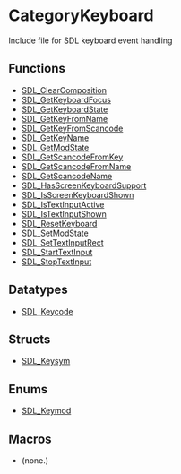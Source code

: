 # CategoryKeyboard

Include file for SDL keyboard event handling

<!-- END CATEGORY DOCUMENTATION -->

## Functions

<!-- DO NOT HAND-EDIT CATEGORY LISTS, THEY ARE AUTOGENERATED AND WILL BE OVERWRITTEN, BASED ON TAGS IN INDIVIDUAL PAGE FOOTERS. EDIT THOSE INSTEAD. -->
<!-- BEGIN CATEGORY LIST: CategoryKeyboard, CategoryAPIFunction -->
- [SDL_ClearComposition](SDL_ClearComposition)
- [SDL_GetKeyboardFocus](SDL_GetKeyboardFocus)
- [SDL_GetKeyboardState](SDL_GetKeyboardState)
- [SDL_GetKeyFromName](SDL_GetKeyFromName)
- [SDL_GetKeyFromScancode](SDL_GetKeyFromScancode)
- [SDL_GetKeyName](SDL_GetKeyName)
- [SDL_GetModState](SDL_GetModState)
- [SDL_GetScancodeFromKey](SDL_GetScancodeFromKey)
- [SDL_GetScancodeFromName](SDL_GetScancodeFromName)
- [SDL_GetScancodeName](SDL_GetScancodeName)
- [SDL_HasScreenKeyboardSupport](SDL_HasScreenKeyboardSupport)
- [SDL_IsScreenKeyboardShown](SDL_IsScreenKeyboardShown)
- [SDL_IsTextInputActive](SDL_IsTextInputActive)
- [SDL_IsTextInputShown](SDL_IsTextInputShown)
- [SDL_ResetKeyboard](SDL_ResetKeyboard)
- [SDL_SetModState](SDL_SetModState)
- [SDL_SetTextInputRect](SDL_SetTextInputRect)
- [SDL_StartTextInput](SDL_StartTextInput)
- [SDL_StopTextInput](SDL_StopTextInput)
<!-- END CATEGORY LIST -->

## Datatypes

<!-- DO NOT HAND-EDIT CATEGORY LISTS, THEY ARE AUTOGENERATED AND WILL BE OVERWRITTEN, BASED ON TAGS IN INDIVIDUAL PAGE FOOTERS. EDIT THOSE INSTEAD. -->
<!-- BEGIN CATEGORY LIST: CategoryKeyboard, CategoryAPIDatatype -->
- [SDL_Keycode](SDL_Keycode)
<!-- END CATEGORY LIST -->

## Structs

<!-- DO NOT HAND-EDIT CATEGORY LISTS, THEY ARE AUTOGENERATED AND WILL BE OVERWRITTEN, BASED ON TAGS IN INDIVIDUAL PAGE FOOTERS. EDIT THOSE INSTEAD. -->
<!-- BEGIN CATEGORY LIST: CategoryKeyboard, CategoryAPIStruct -->
- [SDL_Keysym](SDL_Keysym)
<!-- END CATEGORY LIST -->

## Enums

<!-- DO NOT HAND-EDIT CATEGORY LISTS, THEY ARE AUTOGENERATED AND WILL BE OVERWRITTEN, BASED ON TAGS IN INDIVIDUAL PAGE FOOTERS. EDIT THOSE INSTEAD. -->
<!-- BEGIN CATEGORY LIST: CategoryKeyboard, CategoryAPIEnum -->
- [SDL_Keymod](SDL_Keymod)
<!-- END CATEGORY LIST -->

## Macros

<!-- DO NOT HAND-EDIT CATEGORY LISTS, THEY ARE AUTOGENERATED AND WILL BE OVERWRITTEN, BASED ON TAGS IN INDIVIDUAL PAGE FOOTERS. EDIT THOSE INSTEAD. -->
<!-- BEGIN CATEGORY LIST: CategoryKeyboard, CategoryAPIMacro -->
- (none.)
<!-- END CATEGORY LIST -->

